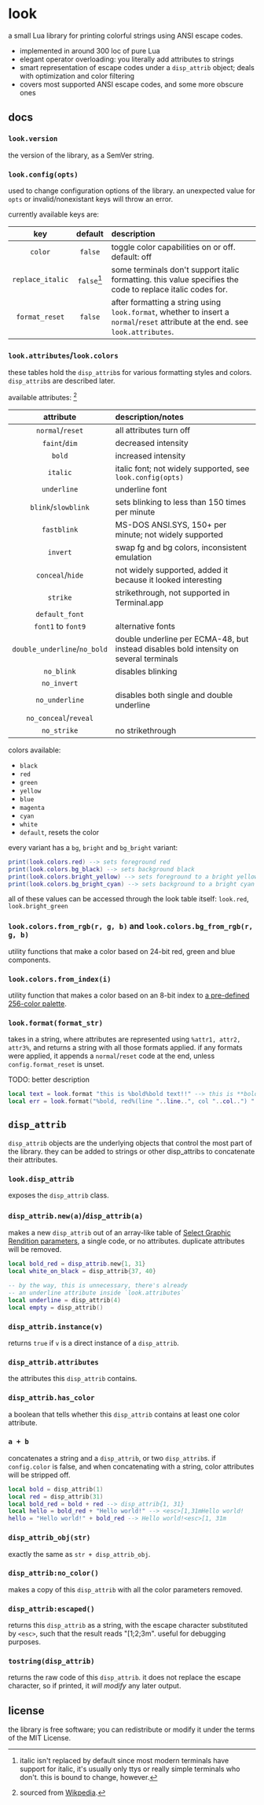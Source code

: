 # look

a small Lua library for printing colorful strings using ANSI escape codes.

- implemented in around 300 loc of pure Lua
- elegant operator overloading: you literally add attributes to strings
- smart representation of escape codes under a `disp_attrib` object; deals with optimization and color filtering
- covers most supported ANSI escape codes, and some more obscure ones

## docs

### `look.version`

the version of the library, as a SemVer string.

### `look.config(opts)`

used to change configuration options of the library. an unexpected value for `opts` or invalid/nonexistant keys will throw an error.

currently available keys are:

| key | default | description |
|:---:|:-------:|:------------|
|`color`| `false` | toggle color capabilities on or off. default: off |
| `replace_italic` | `false`[^italic] | some terminals don't support italic formatting. this value specifies the code to replace italic codes for. |
| `format_reset` | `false` | after formatting a string using `look.format`, whether to insert a `normal`/`reset` attribute at the end. see `look.attributes`. |

[^italic]: italic isn't replaced by default since most modern terminals have support for italic, it's usually only ttys or really simple terminals who don't. this is bound to change, however.

### `look.attributes`/`look.colors`

these tables hold the `disp_attrib`s for various formatting styles and colors. `disp_attrib`s are described later.

available attributes: [^attribs]

| attribute | description/notes |
|:---------:|:------------|
| `normal`/`reset` | all attributes turn off |
| `faint`/`dim` | decreased intensity |
| `bold` | increased intensity |
| `italic` | italic font; not widely supported, see `look.config(opts)` |
| `underline` | underline font |
| `blink`/`slowblink` | sets blinking to less than 150 times per minute |
| `fastblink` | MS-DOS ANSI.SYS, 150+ per minute; not widely supported |
| `invert` | swap fg and bg colors, inconsistent emulation |
| `conceal`/`hide` | not widely supported, added it because it looked interesting |
| `strike` | strikethrough, not supported in Terminal.app |
| `default_font` | |
| `font1` to `font9` | alternative fonts |
| `double_underline`/`no_bold` | double underline per ECMA-48, but instead disables bold intensity on several terminals |
| `no_blink` | disables blinking |
| `no_invert` | |
| `no_underline` | disables both single and double underline |
| `no_conceal`/`reveal` | |
| `no_strike` | no strikethrough |

[^attribs]: sourced from [Wikpedia](https://en.wikipedia.org/wiki/ANSI_escape_code#SGR_(Select_Graphic_Rendition)_parameters).

colors available:

- `black`
- `red`
- `green`
- `yellow`
- `blue`
- `magenta`
- `cyan`
- `white`
- `default`, resets the color

every variant has a `bg`, `bright` and `bg_bright` variant:
```lua
print(look.colors.red) --> sets foreground red
print(look.colors.bg_black) --> sets background black
print(look.colors.bright_yellow) --> sets foreground to a bright yellow
print(look.colors.bg_bright_cyan) --> sets background to a bright cyan
```

all of these values can be accessed through the look table itself: `look.red`, `look.bright_green`

### `look.colors.from_rgb(r, g, b)` and `look.colors.bg_from_rgb(r, g, b)`

utility functions that make a color based on 24-bit red, green and blue components.

### `look.colors.from_index(i)`

utility function that makes a color based on an 8-bit index to [a pre-defined 256-color palette](https://en.wikipedia.org/wiki/ANSI_escape_code#8-bit).

### `look.format(format_str)`

takes in a string, where attributes are represented using `%attr1, attr2, attr3%`, and returns a string with all those formats applied. if any formats were applied, it appends a `normal`/`reset` code at the end, unless `config.format_reset` is unset.

TODO: better description

```lua
local text = look.format "this is %bold%bold text!!" --> this is **bold text!!**
local err = look.format("%bold, red%(line "..line..", col "..col..") "..message.."\n") --> "(line <line>, col <col>) <message>\n", in bold and red
```

## `disp_attrib`

`disp_attrib` objects are the underlying objects that control the most part of the library. they can be added to strings or other disp_attribs to concatenate their attributes.

### `look.disp_attrib`

exposes the `disp_attrib` class.

### `disp_attrib.new(a)`/`disp_attrib(a)`

makes a new `disp_attrib` out of an array-like table of [Select Graphic Rendition parameters](https://en.wikipedia.org/wiki/ANSI_escape_code#SGR_(Select_Graphic_Rendition)_parameters), a single code, or no attributes. duplicate attributes will be removed.

```lua
local bold_red = disp_attrib.new{1, 31}
local white_on_black = disp_attrib{37, 40}

-- by the way, this is unnecessary, there's already
-- an underline attribute inside `look.attributes`
local underline = disp_attrib(4)
local empty = disp_attrib()
```

### `disp_attrib.instance(v)`

returns `true` if `v` is a direct instance of a `disp_attrib`.

### `disp_attrib.attributes`

the attributes this `disp_attrib` contains.

### `disp_attrib.has_color`

a boolean that tells whether this `disp_attrib` contains at least one color attribute.

### `a + b`

concatenates a string and a `disp_attrib`, or two `disp_attrib`s. if `config.color` is false, and when concatenating with a string, color attributes will be stripped off.

```lua
local bold = disp_attrib(1)
local red = disp_attrib(31)
local bold_red = bold + red --> disp_attrib{1, 31}
local hello = bold_red + "Hello world!" --> <esc>[1,31mHello world!
hello = "Hello world!" + bold_red --> Hello world!<esc>[1, 31m
```

### `disp_attrib_obj(str)`

exactly the same as `str + disp_attrib_obj`.

### `disp_attrib:no_color()`

makes a copy of this `disp_attrib` with all the color parameters removed.

### `disp_attrib:escaped()`

returns this `disp_attrib` as a string, with the escape character substituted by `<esc>`,
such that the result reads "<esc>[1;2;3m". useful for debugging purposes.

### `tostring(disp_attrib)`

returns the raw code of this `disp_attrib`. it does not replace the escape character,
so if printed, it *will modify* any later output.

## license

the library is free software; you can redistribute or modify it under the terms of the MIT License.
